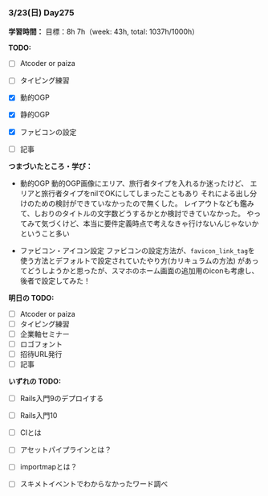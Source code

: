 ### 3/23(日) Day275

**学習時間：**
目標：8h
7h（week: 43h, total: 1037h/1000h）

**TODO:**
- [ ] Atcoder or paiza
- [ ] タイピング練習
- [x] 動的OGP
- [x] 静的OGP
- [x] ファビコンの設定
- [ ] 記事


**つまづいたところ・学び：**
- 動的OGP
動的OGP画像にエリア、旅行者タイプを入れるか迷ったけど、
エリアと旅行者タイプをnilでOKにしてしまったこともあり
それによる出し分けのための検討ができていなかったので無くした。
レイアウトなども鑑みて、しおりのタイトルの文字数どうするかとか検討できていなかった。
やってみて気づくけど、本当に要件定義時点で考えなきゃ行けないんじゃないかということ多い

- ファビコン・アイコン設定
ファビコンの設定方法が、`favicon_link_tag`を使う方法とデフォルトで設定されていたやり方(カリキュラムの方法)
があってどうしようかと思ったが、スマホのホーム画面の追加用のiconも考慮し、後者で設定してみた！

**明日の TODO:**
- [ ] Atcoder or paiza
- [ ] タイピング練習
- [ ] 企業軸セミナー
- [ ] ロゴフォント
- [ ] 招待URL発行
- [ ] 記事

**いずれの TODO:**
- [ ] Rails入門9のデプロイする
- [ ] Rails入門10
- [ ] CIとは
- [ ] アセットパイプラインとは？
- [ ] importmapとは？
- [ ] スキメトイベントでわからなかったワード調べ


